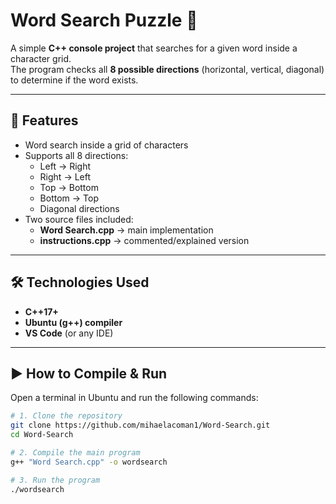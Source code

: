 # Word Search Puzzle 🧩

A simple **C++ console project** that searches for a given word inside a character grid.  
The program checks all **8 possible directions** (horizontal, vertical, diagonal) to determine if the word exists.

---

## 📌 Features
- Word search inside a grid of characters
- Supports all 8 directions:
  - Left → Right
  - Right → Left
  - Top → Bottom
  - Bottom → Top
  - Diagonal directions 
- Two source files included:
  - **Word Search.cpp** → main implementation
  - **instructions.cpp** → commented/explained version

---

## 🛠️ Technologies Used
- **C++17+**
- **Ubuntu (g++) compiler**
- **VS Code** (or any IDE)

---

## ▶️ How to Compile & Run

Open a terminal in Ubuntu and run the following commands:

```bash
# 1. Clone the repository
git clone https://github.com/mihaelacoman1/Word-Search.git
cd Word-Search

# 2. Compile the main program
g++ "Word Search.cpp" -o wordsearch

# 3. Run the program
./wordsearch
